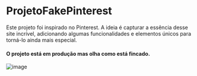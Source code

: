 # ProjetoFakePinterest
Este projeto foi inspirado no Pinterest. A ideia é capturar a essência desse site incrível, adicionando algumas funcionalidades e elementos únicos para torná-lo ainda mais especial.

#### O projeto está em produção mas olha como está fincado.
![image](https://github.com/user-attachments/assets/cf12420e-020a-49bb-af5d-7a2fe8a08a23)

